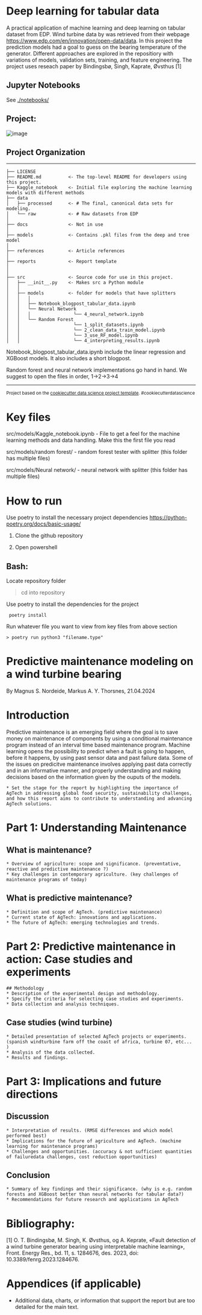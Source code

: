 Deep learning for tabular data
==============================

A practical application of machine learning and deep learning on tabular dataset from EDP. Wind turbine
data by was retrieved from their webpage https://www.edp.com/en/innovation/open-data/data. In this project the prediction models had a goal to guess on the bearing temperature of the generator. Different approaches are explored in the repositiory with variations of models, validation sets, training, and feature engineering. The project uses reseach paper by Bindingsbø, Singh, Kaprate, Øvsthus [1]

## Jupyter Notebooks

See [./notebooks/](./notebooks/)

## Project:
![image](https://github.com/Markustho/DAT255-group12/assets/122047522/b8ac9188-b223-4fb7-99d0-ac0d4a1cddcd)

## Project Organization
------------

    ├── LICENSE
    ├── README.md          <- The top-level README for developers using this project.
    ├── Kaggle_notebook    <- Initial file exploring the machine learning models with different methods
    ├── data
    │   ├── processed      <- # The final, canonical data sets for modeling.
    │   └── raw            <- # Raw datasets from EDP
    │
    ├── docs               <- Not in use
    │
    ├── models             <- Contains .pkl files from the deep and tree model
    │                                 
    ├── references         <- Article references 
    │
    ├── reports            <- Report template
    │
    │
    ├── src                <- Source code for use in this project.
    │   ├── __init__.py    <- Makes src a Python module
    │   │
    │   ├── models         <- folder for models that have splitters
    │   │   │                 
    │   │   ├── Notebook_blogpost_tabular_data.ipynb 
    │   │   └── Neural Network
    │   │   │                └── 4_neural_network.ipynb
    │   │   └── Random Forest
    │   │                    └── 1_split_datasets.ipynb
    │   │                    └── 2_clean_data_train_model.ipynb
    │   │                    └── 3_use_RF_model.ipynb
    │   │                    └── 4_interpreting_results.ipynb
                   
Notebook_blogpost_tabular_data.ipynb include the linear regression and XGBoost models. It also includes a short blogpost. 

Random forest and neural network implementations go hand in hand. We suggest to open the files in order, 1->2->3->4

--------

<p><small>Project based on the <a target="_blank" href="https://drivendata.github.io/cookiecutter-data-science/">cookiecutter data science project template</a>. #cookiecutterdatascience</small></p>

# Key files
src/models/Kaggle_notebook.ipynb - File to get a feel for the machine learning methods and data handling. Make this the first file you read

src/models/random forest/  - random forest tester with splitter (this folder has multiple files)

src/models/Neural network/  - neural network with splitter (this folder has multiple files)

# How to run
Use poetry to install the necessary project dependencies https://python-poetry.org/docs/basic-usage/

1. Clone the github repository

2. Open powershell

## Bash:
Locate repository folder
> cd into repository

Use poetry to install the dependencies for the project
```shell
 poetry install
```

Run whatever file you want to view from key files from above section
```shell
> poetry run python3 "filename.type"
 ```

# Predictive maintenance modeling on a wind turbine bearing

By Magnus S. Nordeide, Markus A. Y. Thorsnes, 21.04.2024


# Introduction

Predictive maintenance is an emerging field where the goal is to save money on maintenance of components by using a conditional maintenance program instead of an interval time based maintenance program. 
Machine learning opens the possibility to predict when a fault is going to happen, before it happens, by using past sensor data and past failure data. 
Some of the issues on predicitve maintenance involves applying past data correctly and in an informative manner, and properly understanding and making decisions based on the information given by the ouputs of the models. 

```
* Set the stage for the report by highlighting the importance of AgTech in addressing global food security, sustainability challenges, and how this report aims to contribute to understanding and advancing AgTech solutions.
```

# Part 1: Understanding Maintenance

## What is maintenance? 
```
* Overview of agriculture: scope and significance. (preventative, reactive and predictive maintenance ?)
* Key challenges in contemporary agriculture. (key challenges of maintenance programs of today)
```

## What is predictive maintenance?
```
* Definition and scope of AgTech. (predictive maintenance)
* Current state of AgTech: innovations and applications. 
* The future of AgTech: emerging technologies and trends.
```

# Part 2: Predictive maintenance in action: Case studies and experiments

```
## Methodology
* Description of the experimental design and methodology. 
* Specify the criteria for selecting case studies and experiments.
* Data collection and analysis techniques.
```

## Case studies (wind turbine)
```
* Detailed presentation of selected AgTech projects or experiments. (spanish windturbine farm off the coast of africa, turbine 07, etc... )
* Analysis of the data collected.
* Results and findings.
```

# Part 3: Implications and future directions

## Discussion
```
* Interpretation of results. (RMSE differences and which model performed best)
* Implications for the future of agriculture and AgTech. (machine learning for maintenance programs)
* Challenges and opportunities. (accuracy & not sufficient quantities of failuredata challenges, cost reduction opportunities)
```

## Conclusion
```
* Summary of key findings and their significance. (why is e.g. random forests and XGBoost better than neural networks for tabular data?)
* Recommendations for future research and applications in AgTech
```

# Bibliography:

[1] O. T. Bindingsbø, M. Singh, K. Øvsthus, og A. Keprate, «Fault detection of a wind turbine generator bearing using interpretable machine learning», Front. Energy Res., bd. 11, s. 1284676, des. 2023, doi: 10.3389/fenrg.2023.1284676.

# Appendices (if applicable)
* Additional data, charts, or information that support the report but are too detailed for the main text.



